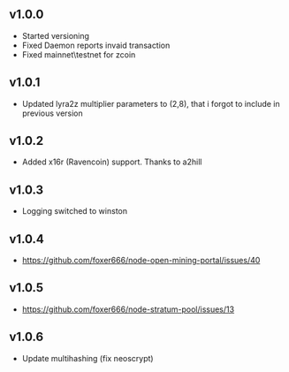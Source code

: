 ## v1.0.0
* Started versioning
* Fixed Daemon reports invaid transaction
* Fixed mainnet\testnet for zcoin

## v1.0.1
* Updated lyra2z multiplier parameters to (2,8), that i forgot to include in previous version

## v1.0.2

* Added x16r (Ravencoin) support. Thanks to a2hill

## v1.0.3
* Logging switched to winston

## v1.0.4
* https://github.com/foxer666/node-open-mining-portal/issues/40

## v1.0.5
* https://github.com/foxer666/node-stratum-pool/issues/13

## v1.0.6
* Update multihashing (fix neoscrypt)